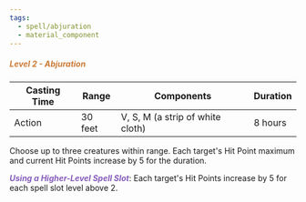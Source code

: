 ```yaml
---
tags:
  - spell/abjuration
  - material_component
---
```

##### *<span style="color:rgb(203, 123, 55)">Level 2 - Abjuration</span>*

| Casting Time | Range   | Components                       | Duration |
| ------------ | ------- | -------------------------------- | -------- |
| Action       | 30 feet | V, S, M (a strip of white cloth) | 8 hours  |
Choose up to three creatures within range. Each target's Hit Point maximum and current Hit Points increase by 5 for the duration.  

**<span style="color:rgb(134, 93, 187)">_Using a Higher-Level Spell Slot_</span>**: Each target's Hit Points increase by 5 for each spell slot level above 2.